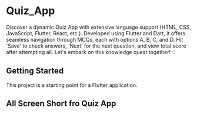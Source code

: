 # Quiz_App

Discover a dynamic Quiz App with extensive language support (HTML, CSS, JavaScript, Flutter, React, etc.). Developed using Flutter and Dart, it offers seamless navigation through MCQs, each with options A, B, C, and D. Hit 'Save' to check answers, 'Next' for the next question, and view total score after attempting all. Let's embark on this knowledge quest together! 💡

## Getting Started

This project is a starting point for a Flutter application.

## All Screen Short fro Quiz App

